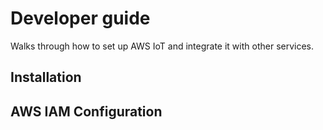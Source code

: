 # Developer guide

Walks through how to set up AWS IoT and integrate it with other services.
## Installation

## AWS IAM Configuration



